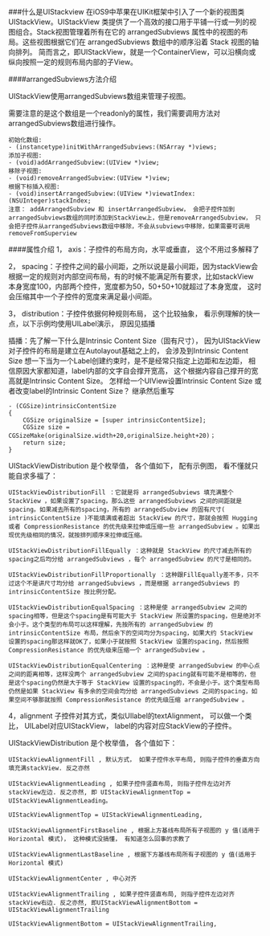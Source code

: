 ###什么是UIStackview
在iOS9中苹果在UIKit框架中引入了一个新的视图类UIStackView。UIStackView 类提供了一个高效的接口用于平铺一行或一列的视图组合。Stack视图管理着所有在它的 arrangedSubviews 属性中的视图的布局。这些视图根据它们在 arrangedSubviews 数组中的顺序沿着 Stack 视图的轴向排列。
简而言之，即UIStackView，就是一个ContainerView，可以沿横向或纵向按照一定的规则布局内部的子View。

####arrangedSubviews方法介绍

UIStackView使用arrangedSubviews数组来管理子视图。

需要注意的是这个数组是一个readonly的属性，我们需要调用方法对arrangedSubviews数组进行操作。

	初始化数组:
	- (instancetype)initWithArrangedSubviews:(NSArray *)views;
	添加子视图: 
	- (void)addArrangedSubview:(UIView *)view;
	移除子视图:
	- (void)removeArrangedSubview:(UIView *)view;
	根据下标插入视图:
	- (void)insertArrangedSubview:(UIView *)viewatIndex:(NSUInteger)stackIndex;
	注意： addArrangedSubview 和 insertArrangedSubview， 会把子控件加到arrangedSubviews数组的同时添加到StackView上，但是removeArrangedSubview， 只会把子控件从arrangedSubviews数组中移除，不会从subviews中移除，如果需要可调用removeFromSuperview

####属性介绍
1， axis：子控件的布局方向，水平或垂直， 这个不用过多解释了

2， spacing：子控件之间的最小间距，之所以说是最小间距，因为stackView会根据一定的规则对内部空间布局，有的时候不能满足所有要求，比如stackView 本身宽度100，内部两个控件，宽度都为50，50+50+10就超过了本身宽度， 这时会压缩其中一个子控件的宽度来满足最小间距。

3， distribution：子控件依据何种规则布局， 这个比较抽象， 看示例理解的快一点，以下示例均使用UILabel演示， 原因见插播

插播：先了解一下什么是Intrinsic Content Size（固有尺寸），
因为UIStackView对子控件的布局是建立在Autolayout基础之上的，
会涉及到Intrinsic Content Size
想一下当为一个Label创建约束时，是不是经常只指定上边距和左边距，
相信原因大家都知道，label内部的文字自会撑开宽高， 
这个根据内容自己撑开的宽高就是Intrinsic Content Size。
怎样给一个UIView设置Intrinsic Content Size 或者改变label的Intrinsic Content Size？
继承然后重写

	- (CGSize)intrinsicContentSize
	{
    	CGSize originalSize = [super intrinsicContentSize];
    	CGSize size = CGSizeMake(originalSize.width+20,originalSize.height+20)；
    	return size;
	}
UIStackViewDistribution 是个枚举值， 各个值如下， 配有示例图， 看不懂就只能自求多福了：

	UIStackViewDistributionFill ：它就是将 arrangedSubviews 填充满整个 StackView ，如果设置了spacing，那么这些 arrangedSubviews 之间的间距就是spacing。如果减去所有的spacing，所有的 arrangedSubview 的固有尺寸( intrinsicContentSize )不能填满或者超出 StackView 的尺寸，那就会按照 Hugging 或者 CompressionResistance 的优先级来拉伸或压缩一些 arrangedSubview 。如果出现优先级相同的情况，就按排列顺序来拉伸或压缩。

	UIStackViewDistributionFillEqually ：这种就是 StackView 的尺寸减去所有的spacing之后均分给 arrangedSubviews ，每个 arrangedSubview 的尺寸是相同的。

	UIStackViewDistributionFillProportionally ：这种跟FillEqually差不多，只不过这个不是讲尺寸均分给 arrangedSubviews ，而是根据 arrangedSubviews 的 intrinsicContentSize 按比例分配。

	UIStackViewDistributionEqualSpacing ：这种是使 arrangedSubview 之间的spacing相等，但是这个spacing是有可能大于 StackView 所设置的spacing，但是绝对不会小于。这个类型的布局可以这样理解，先按所有的 arrangedSubview 的 intrinsicContentSize 布局，然后余下的空间均分为spacing，如果大约 StackView 设置的spacing那这样就OK了，如果小于就按照 StackView 设置的spacing，然后按照 CompressionResistance 的优先级来压缩一个 arrangedSubview 。

	UIStackViewDistributionEqualCentering ：这种是使 arrangedSubview 的中心点之间的距离相等，这样没两个 arrangedSubview 之间的spacing就有可能不是相等的，但是这个spacing仍然是大于等于 StackView 设置的spacing的，不会是小于。这个类型布局仍然是如果 StackView 有多余的空间会均分给 arrangedSubviews 之间的spacing，如果空间不够那就按照 CompressionResistance 的优先级压缩 arrangedSubview 。

4，alignment 子控件对其方式，类似UIlabel的textAlignment， 可以做一个类比， UILabel对应UIStackView， label的内容对应StackView的子控件。

UIStackViewDistribution 是个枚举值， 各个值如下：

	UIStackViewAlignmentFill , 默认方式， 如果子控件水平布局, 则指子控件的垂直方向填充满stackView. 反之亦然

	UIStackViewAlignmentLeading , 如果子控件竖直布局, 则指子控件左边对齐stackView左边. 反之亦然, 即 UIStackViewAlignmentTop = UIStackViewAlignmentLeading。

	UIStackViewAlignmentTop = UIStackViewAlignmentLeading,

	UIStackViewAlignmentFirstBaseline , 根据上方基线布局所有子视图的 y 值(适用于 Horizontal 模式)， 这种模式没搞懂， 有知道怎么回事的求教了

	UIStackViewAlignmentLastBaseline , 根据下方基线布局所有子视图的 y 值(适用于 Horizontal 模式)

	UIStackViewAlignmentCenter , 中心对齐

	UIStackViewAlignmentTrailing , 如果子控件竖直布局, 则指子控件左边对齐stackView右边. 反之亦然, 即UIStackViewAlignmentBottom = UIStackViewAlignmentTrailing

	UIStackViewAlignmentBottom = UIStackViewAlignmentTrailing,
